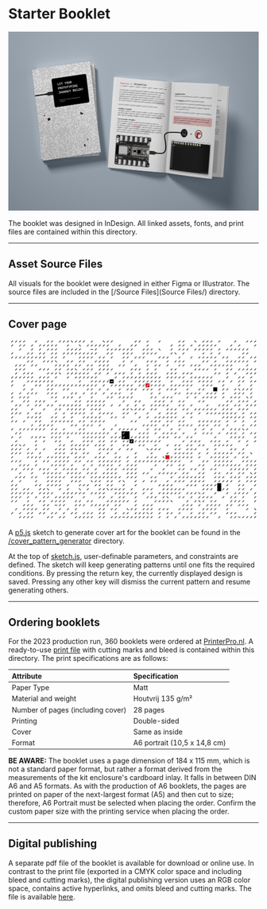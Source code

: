 # Starter Booklet

![Image of booklet](/assets/Booklet_2023.jpg)

The booklet was designed in InDesign. All linked assets, fonts, and print files are contained within this directory.

---

## Asset Source Files
All visuals for the booklet were designed in either Figma or Illustrator. The source files are included in the [/Source Files](Source Files/) directory.

---

## Cover page
![Generative pattern](/production_files/2023_edition/box_assembly/stickers/lid_stickers/Links/Pattern.png)

A [p5.js](https://p5js.org/) sketch to generate cover art for the booklet can be found in the [/cover_pattern_generator](cover_pattern_generator/) directory.

At the top of [sketch.js](cover_pattern_generator/sketch.js), user-definable parameters, and constraints are defined. The sketch will keep generating patterns until one fits the required conditions. By pressing the return key, the currently displayed design is saved. Pressing any other key will dismiss the current pattern and resume generating others.

---

## Ordering booklets
For the 2023 production run, 360 booklets were ordered at [PrinterPro.nl](https://www.printerpro.nl/producten/brochures-magazines-geniet/). A ready-to-use [print file](2023_Kit_Booklet_Printfile(CMYK_Coated_FOGRA39).pdf) with cutting marks and bleed is contained within this directory. The print specifications are as follows:

| Attribute | Specification |
| :--- | :--- |
| Paper Type | Matt |
| Material and weight | Houtvrij 135 g/m² |
| Number of pages (including cover) | 28 pages |
| Printing | Double-sided |
| Cover | Same as inside |
| Format | A6 portrait (10,5 x 14,8 cm) |

**BE AWARE:** The booklet uses a page dimension of 184 x 115 mm, which is not a standard paper format, but rather a format derived from the measurements of the kit enclosure's cardboard inlay. It falls in between DIN A6 and A5 formats. As with the production of A6 booklets, the pages are printed on paper of the next-largest format (A5) and then cut to size; therefore, A6 Portrait must be selected when placing the order. Confirm the custom paper size with the printing service when placing the order.

---

## Digital publishing

A separate pdf file of the booklet is available for download or online use. In contrast to the print file (exported in a CMYK color space and including bleed and cutting marks), the digital publishing version uses an RGB color space, contains active hyperlinks, and omits bleed and cutting marks. The file is available [here](2023_Kit_Booklet(RGB_Digital_Publishing).pdf). 
